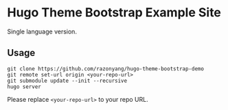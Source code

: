 # Hugo Theme Bootstrap Example Site

Single language version.

## Usage

```shell
git clone https://github.com/razonyang/hugo-theme-bootstrap-demo
git remote set-url origin <your-repo-url>
git submodule update --init --recursive
hugo server
```

Please replace `<your-repo-url>` to your repo URL.
